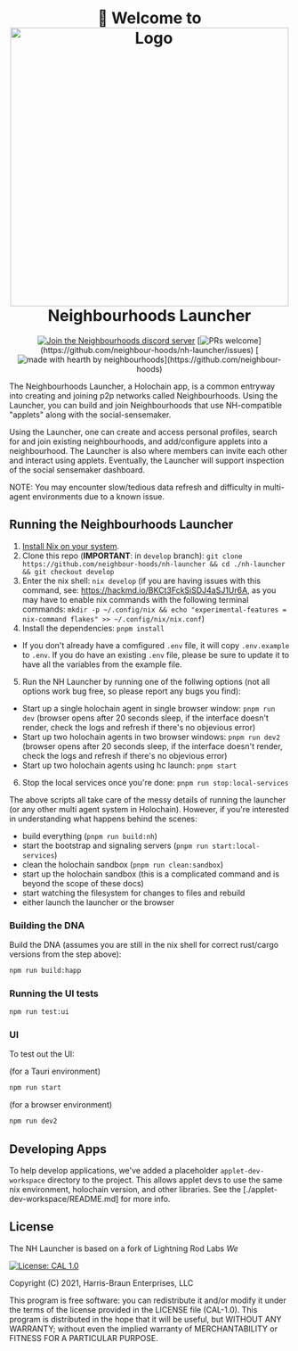 <h1 align="center">
  <div>👋 Welcome to</div>
  <img src="https://neighbourhoods.network/visual-assets/nh-white-banner.png" alt="Logo" width="500">
  <div>Neighbourhoods Launcher</div>
</h1>

<div align="center">

[![Join the Neighbourhoods discord server](https://img.shields.io/discord/854211588184735774.svg?label=&logo=discord&logoColor=ffffff&color=5865F2)](https://discord.gg/neighbourhoods)
[![PRs welcome](https://img.shields.io/badge/PRs-welcome-ff69b4.svg?)](https://github.com/neighbour-hoods/nh-launcher/issues)
[![made with hearth by neighbourhoods](https://img.shields.io/badge/made%20with%20%E2%99%A5%20-cc14cc.svg?)](https://github.com/neighbour-hoods)

</div>

The Neighbourhoods Launcher, a Holochain app, is a common entryway into creating and joining p2p networks called Neighbourhoods. Using the Launcher, you can build and join Neighbourhoods that use NH-compatible "applets" along with the social-sensemaker. 

Using the Launcher, one can create and access personal profiles, search for and join existing neighbourhoods, and add/configure applets into a neighbourhood. The Launcher is also where members can invite each other and interact using applets. Eventually, the Launcher will support inspection of the social sensemaker dashboard. 

NOTE: You may encounter slow/tedious data refresh and difficulty in multi-agent environments due to a known issue.  

## Running the Neighbourhoods Launcher

1. [Install Nix on your system](https://nixos.org/download#download-nix).
2. Clone this repo (**IMPORTANT**: in `develop` branch): `git clone https://github.com/neighbour-hoods/nh-launcher && cd ./nh-launcher && git checkout develop`
3. Enter the nix shell: `nix develop` (if you are having issues with this command, see: https://hackmd.io/BKCt3FckSiSDJ4aSJ1Ur6A, as you may have to enable nix commands with the following terminal commands: `mkdir -p ~/.config/nix && echo "experimental-features = nix-command flakes" >> ~/.config/nix/nix.conf`)
4. Install the dependencies: `pnpm install`
  - If you don't already have a comfigured `.env` file, it will copy `.env.example` to `.env`. If you do have an existing `.env` file, please be sure to update it to have all the variables from the example file.
5. Run the NH Launcher by running one of the follwing options (not all options work bug free, so please report any bugs you find):
  - Start up a single holochain agent in single browser window: `pnpm run dev` (browser opens after 20 seconds sleep, if the interface doesn't render, check the logs and refresh if there's no objevious error)
  - Start up two holochain agents in two browser windows: `pnpm run dev2` (browser opens after 20 seconds sleep, if the interface doesn't render, check the logs and refresh if there's no objevious error)
  - Start up two holochain agents using hc launch: `pnpm start`
6. Stop the local services once you're done: `pnpm run stop:local-services`

The above scripts all take care of the messy details of running the launcher (or any other multi agent system in Holochain). However, if you're interested in understanding what happens behind the scenes:
- build everything (`pnpm run build:nh`)
- start the bootstrap and signaling servers (`pnpm run start:local-services`)
- clean the holochain sandbox (`pnpm run clean:sandbox`)
- start up the holochain sandbox (this is a complicated command and is beyond the scope of these docs)
- start watching the filesystem for changes to files and rebuild
- either launch the launcher or the browser

### Building the DNA

Build the DNA (assumes you are still in the nix shell for correct rust/cargo versions from the step above):

```bash
npm run build:happ
```

### Running the UI tests

```bash
npm run test:ui
```

### UI

To test out the UI:

(for a Tauri environment)
``` bash
npm run start
```

(for a browser environment)
``` bash
npm run dev2
```

## Developing Apps

To help develop applications, we've added a placeholder `applet-dev-workspace` directory to the project. This allows applet devs to use the same nix environment, holochain version, and other libraries. See the [./applet-dev-workspace/README.md] for more info.

## License

The NH Launcher is based on a fork of Lightning Rod Labs *We*

[![License: CAL 1.0](https://img.shields.io/badge/License-CAL%201.0-blue.svg)](https://github.com/holochain/cryptographic-autonomy-license)

  Copyright (C) 2021, Harris-Braun Enterprises, LLC

This program is free software: you can redistribute it and/or modify it under the terms of the license
provided in the LICENSE file (CAL-1.0).  This program is distributed in the hope that it will be useful,
but WITHOUT ANY WARRANTY; without even the implied warranty of MERCHANTABILITY or FITNESS FOR A PARTICULAR PURPOSE.

